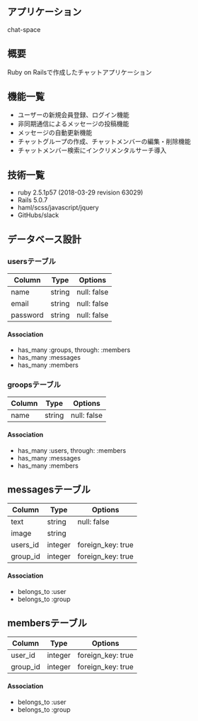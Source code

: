 ## アプリケーション

chat-space 

## 概要

Ruby on Railsで作成したチャットアプリケーション

## 機能一覧

- ユーザーの新規会員登録、ログイン機能
- 非同期通信によるメッセージの投稿機能
- メッセージの自動更新機能
- チャットグループの作成、チャットメンバーの編集・削除機能
- チャットメンバー検索にインクリメンタルサーチ導入

## 技術一覧

- ruby 2.5.1p57 (2018-03-29 revision 63029)
- Rails 5.0.7
- haml/scss/javascript/jquery
- GitHubs/slack


## データベース設計

### usersテーブル

|Column|Type|Options|
|------|----|-------|
|name|string|null: false|
|email|string|null: false|
|password|string|null: false|

#### Association
- has_many :groups, through: :members
- has_many :messages
- has_many :members

### groopsテーブル

|Column|Type|Options|
|------|----|-------|
|name|string|null: false|

#### Association
- has_many :users, through: :members
- has_many :messages
- has_many :members

## messagesテーブル

|Column|Type|Options|
|------|----|-------|
|text|string|null: false|
|image|string| |
|users_id|integer|foreign_key: true|
|group_id|integer|foreign_key: true|

#### Association
- belongs_to :user
- belongs_to :group

## membersテーブル

|Column|Type|Options|
|------|----|-------|
|user_id|integer|foreign_key: true|
|group_id|integer|foreign_key: true|

#### Association
- belongs_to :user
- belongs_to :group